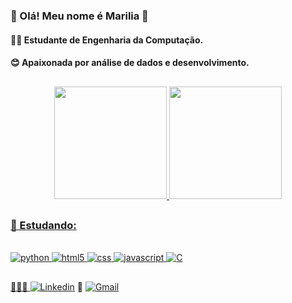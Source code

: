 ### 💫 Olá! Meu nome é Marilia 💫

#### 🧑‍🎓 Estudante de Engenharia da Computação.
#### 😊 Apaixonada por análise de dados e desenvolvimento.


##

<div align="center">
  <a href="https://github.com/MariliaOlivira">
  <img height="180em" src="https://github-readme-stats.vercel.app/api?username=MariliaOlivira&show_icons=true&theme=radical&include_all_commits=true&count_private=true"/>
  <img height="180em" src="https://github-readme-stats.vercel.app/api/top-langs/?username=MariliaOlivira&layout=compact&langs_count=7&theme=radical"/>
</div>

##
### 🎯 Estudando:

<div style = "display: inline_block"><br/>
    <img alinm="center" alt="python" src="https://img.shields.io/badge/Python-3776AB?style=for-the-badge&logo=python&logoColor=white">
    <img alinm="center" alt="html5" src="https://img.shields.io/badge/HTML-239120?style=for-the-badge&logo=html5&logoColor=white">
    <img alinm="center" alt="css" src="https://img.shields.io/badge/CSS-239120?&style=for-the-badge&logo=css3&logoColor=whitee">
    <img alinm="center" alt="javascript" src="https://img.shields.io/badge/JavaScript-323330?style=for-the-badge&logo=javascript&logoColor=F7DF1E">
    <img alinm="center" alt="C" src="https://img.shields.io/badge/C-00599C?style=for-the-badge&logo=c&logoColor=white">
    <br/>
</div>
    
##
    
👩🏻‍🔧 [![Linkedin](https://img.shields.io/badge/LinkedIn-0077B5?style=for-the-badge&logo=linkedin&logoColor=white)](https://www.linkedin.com/in/mar%C3%ADlia-araujo-589647215?lipi=urn%3Ali%3Apage%3Ad_flagship3_profile_view_base_contact_details%3BE6IMOI7yR%2FWXXx%2BotJjg3A%3D%3D) 
💬 [![Gmail](https://img.shields.io/badge/Gmail-D14836?style=for-the-badge&logo=gmail&logoColor=white)](malito:omarilia746@gmail.com)
